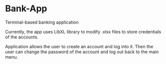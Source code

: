 # Bank-App
Terminal-based banking application

Currently, the app uses LibXL library to modify .xlsx files to store credentials of the accounts.

Application allows the user to create an account and log into it. Then the user can change the password of the account and log out back to the main menu.

